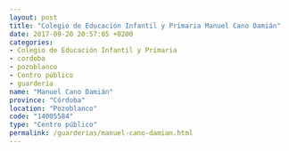 ```yaml
---
layout: post
title: "Colegio de Educación Infantil y Primaria Manuel Cano Damián"
date: 2017-09-20 20:57:05 +0200
categories:
- Colegio de Educación Infantil y Primaria
- cordoba
- pozoblanco
- Centro público
- guarderia
name: "Manuel Cano Damián"
province: "Córdoba"
location: "Pozoblanco"
code: "14005584"
type: "Centro público"
permalink: /guarderias/manuel-cano-damian.html
---
```

